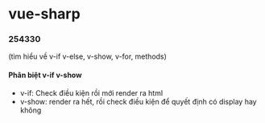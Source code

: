 # vue-sharp
### 254330
(tìm hiểu về v-if v-else, v-show, v-for, methods)
#### Phân biệt v-if v-show
- v-if: Check điều kiện rồi mới render ra html
- v-show: render ra hết, rồi check điều kiện để quyết định có display hay không
